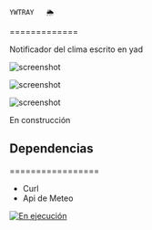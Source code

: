     YWTRAY   🌦
=============

Notificador del clima escrito en yad

![screenshot](https://i.postimg.cc/cJXscvTS/image-16.png)
 
![screenshot](https://i.postimg.cc/P5MLBrK6/image-20.png)

![screenshot](https://i.postimg.cc/HxnTvTP7/image-19.png)

En construcción

## Dependencias
=================

- Curl
- Api de Meteo

[![En ejecución](https://i9.ytimg.com/vi_webp/wpJ6XJjI1cM/mq3.webp?sqp=CIiBrqAG-oaymwEmCMACELQB8quKqQMa8AEB-AGgBoAC2gOKAgwIABABGFEgVihlMA8=&rs=AOn4CLBkKiWt7rlz5BHHVgkmDrPYQtUVjg)](https://www.youtube.com/watch?v=wpJ6XJjI1cM)


